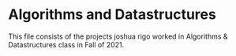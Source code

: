# Algorithms and Datastructures
This file consists of the projects joshua rigo worked in Algorithms & Datastructures class in Fall of 2021. 


